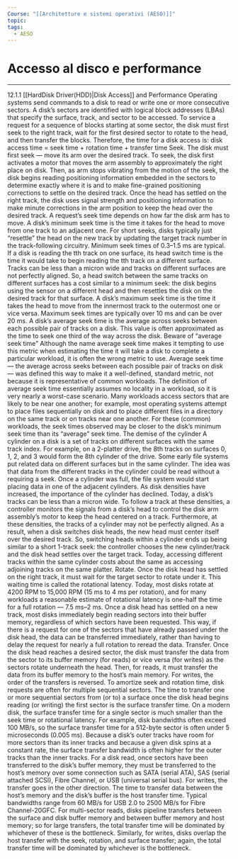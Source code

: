 ```yaml
---
Course: "[[Architetture e sistemi operativi (AESO)]]"
topic: 
tags:
  - AESO
---
```



# Accesso al disco e performance
---


12.1.1 [[HardDisk Driver(HDD)|Disk Access]] and Performance
Operating systems send commands to a disk to read or write one or more consecutive
sectors. A disk’s sectors are identified with logical block addresses (LBAs) that specify the
surface, track, and sector to be accessed.
To service a request for a sequence of blocks starting at some sector, the disk must first
seek to the right track, wait for the first desired sector to rotate to the head, and then
transfer the blocks. Therefore, the time for a disk access is:
disk access time = seek time + rotation time + transfer time
Seek. The disk must first seek — move its arm over the desired track. To seek, the
disk first activates a motor that moves the arm assembly to approximately the right
place on disk. Then, as arm stops vibrating from the motion of the seek, the disk
begins reading positioning information embedded in the sectors to determine exactly
where it is and to make fine-grained positioning corrections to settle on the desired
track. Once the head has settled on the right track, the disk uses signal strength and
positioning information to make minute corrections in the arm position to keep the
head over the desired track.
A request’s seek time depends on how far the disk arm has to move.
A disk’s minimum seek time is the time it takes for the head to move from one track to
an adjacent one. For short seeks, disks typically just “resettle” the head on the new
track by updating the target track number in the track-following circuitry. Minimum seek
times of 0.3–1.5 ms are typical.
If a disk is reading the tth track on one surface, its head switch time is the time it would
take to begin reading the tth track on a different surface. Tracks can be less than a
micron wide and tracks on different surfaces are not perfectly aligned. So, a head
switch between the same tracks on different surfaces has a cost similar to a minimum
seek: the disk begins using the sensor on a different head and then resettles the disk
on the desired track for that surface.
A disk’s maximum seek time is the time it takes the head to move from the innermost
track to the outermost one or vice versa. Maximum seek times are typically over 10 ms
and can be over 20 ms.
A disk’s average seek time is the average across seeks between each possible pair of
tracks on a disk. This value is often approximated as the time to seek one third of the
way across the disk.
Beware of “average seek time”
Although the name average seek time makes it tempting to use this metric when estimating the time it
will take a disk to complete a particular workload, it is often the wrong metric to use. Average seek time — the average across seeks between each possible pair of tracks on disk — was defined this way to
make it a well-defined, standard metric, not because it is representative of common workloads.
The definition of average seek time essentially assumes no locality in a workload, so it is very nearly a
worst-case scenario. Many workloads access sectors that are likely to be near one another; for
example, most operating systems attempt to place files sequentially on disk and to place different files
in a directory on the same track or on tracks near one another. For these (common) workloads, the
seek times observed may be closer to the disk’s minimum seek time than its “average” seek time.
The demise of the cylinder
A cylinder on a disk is a set of tracks on different surfaces with the same track index. For example, on
a 2-platter drive, the 8th tracks on surfaces 0, 1, 2, and 3 would form the 8th cylinder of the drive.
Some early file systems put related data on different surfaces but in the same cylinder. The idea was
that data from the different tracks in the cylinder could be read without a requiring a seek. Once a
cylinder was full, the file system would start placing data in one of the adjacent cylinders.
As disk densities have increased, the importance of the cylinder has declined. Today, a disk’s tracks
can be less than a micron wide. To follow a track at these densities, a controller monitors the signals
from a disk’s head to control the disk arm assembly’s motor to keep the head centered on a track.
Furthermore, at these densities, the tracks of a cylinder may not be perfectly aligned. As a result, when
a disk switches disk heads, the new head must center itself over the desired track. So, switching heads
within a cylinder ends up being similar to a short 1-track seek: the controller chooses the new
cylinder/track and the disk head settles over the target track. Today, accessing different tracks within
the same cylinder costs about the same as accessing adjoining tracks on the same platter.
Rotate. Once the disk head has settled on the right track, it must wait for the target
sector to rotate under it. This waiting time is called the rotational latency. Today, most
disks rotate at 4200 RPM to 15,000 RPM (15 ms to 4 ms per rotation), and for many
workloads a reasonable estimate of rotational latency is one-half the time for a full
rotation — 7.5 ms–2 ms.
Once a disk head has settled on a new track, most disks immediately begin reading
sectors into their buffer memory, regardless of which sectors have been requested.
This way, if there is a request for one of the sectors that have already passed under
the disk head, the data can be transferred immediately, rather than having to delay the
request for nearly a full rotation to reread the data.
Transfer. Once the disk head reaches a desired sector, the disk must transfer the data
from the sector to its buffer memory (for reads) or vice versa (for writes) as the sectors
rotate underneath the head. Then, for reads, it must transfer the data from its buffer
memory to the host’s main memory. For writes, the order of the transfers is reversed.
To amortize seek and rotation time, disk requests are often for multiple sequential
sectors. The time to transfer one or more sequential sectors from (or to) a surface
once the disk head begins reading (or writing) the first sector is the surface transfer
time.
On a modern disk, the surface transfer time for a single sector is much smaller than
the seek time or rotational latency. For example, disk bandwidths often exceed 100
MB/s, so the surface transfer time for a 512-byte sector is often under 5 microseconds
(0.005 ms).
Because a disk’s outer tracks have room for more sectors than its inner tracks and
because a given disk spins at a constant rate, the surface transfer bandwidth is often
higher for the outer tracks than the inner tracks.
For a disk read, once sectors have been transferred to the disk’s buffer memory, they
must be transferred to the host’s memory over some connection such as SATA (serial
ATA), SAS (serial attached SCSI), Fibre Channel, or USB (universal serial bus). For
writes, the transfer goes in the other direction. The time to transfer data between the
host’s memory and the disk’s buffer is the host transfer time. Typical bandwidths range
from 60 MB/s for USB 2.0 to 2500 MB/s for Fibre Channel-20GFC.
For multi-sector reads, disks pipeline transfers between the surface and disk buffer
memory and between buffer memory and host memory; so for large transfers, the total
transfer time will be dominated by whichever of these is the bottleneck. Similarly, for
writes, disks overlap the host transfer with the seek, rotation, and surface transfer;
again, the total transfer time will be dominated by whichever is the bottleneck.
